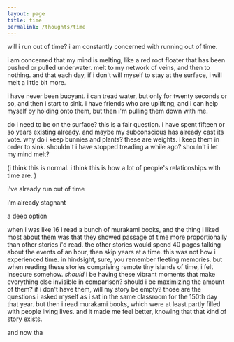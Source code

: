 ```yaml
---
layout: page
title: time
permalink: /thoughts/time
---
```


will i run out of time? i am constantly concerned with running out of time.

i am concerned that my mind is melting, like a red root floater that has been pushed or pulled underwater. melt to my network of veins, and then to nothing. and that each day, if i don't will myself to stay at the surface, i will melt a little bit more. 

i have never been buoyant. i can tread water, but only for twenty seconds or so, and then i start to sink. i have friends who are uplifting, and i can help myself by holding onto them, but then i'm pulling them down with me.

do i need to be on the surface? this is a fair question. i have spent fifteen or so years existing already. and maybe my subconscious has already cast its vote. why do i keep bunnies and plants? these are weights. i keep them in order to sink. shouldn't i have stopped treading a while ago? shouln't i let my mind melt?

(i think this is normal. i think this is how a lot of people's relationships with time are. )



i've already run out of time

i'm already stagnant

a deep option


when i was like 16 i read a bunch of murakami books, and the thing i liked most about them was that they showed passage of time more proportionally than other stories i'd read. the other stories would spend 40 pages talking about the events of an hour, then skip years at a time. this was not how i experienced time. in hindsight, sure, you remember fleeting memories. but when reading these stories comprising remote tiny islands of time, i felt insecure somehow. *should* i be having these vibrant moments that make everything else invisible in comparison? should i be maximizing the amount of them? if i don't have them, will my story be empty? those are the questions i asked myself as i sat in the same classroom for the 150th day that year. but then i read murakami books, which were at least partly filled with people living lives. and it made me feel better, knowing that that kind of story exists.

and now tha



